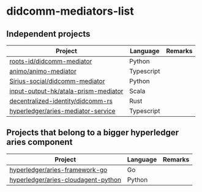 # didcomm-mediators-list
## Independent projects


| Project                                            | Language | Remarks |
| -------------------------------------------------- | -------- | ------- |
| [roots-id/didcomm-mediator](https://github.com/roots-id/didcomm-mediator)               | Python   |         |
| [animo/animo-mediator](https://github.com/animo/animo-mediator)                          | Typescript |       |
| [Sirius-social/didcomm-mediator](https://github.com/Sirius-social/didcomm-mediator)     | Python   |         |
| [input-output-hk/atala-prism-mediator](https://github.com/input-output-hk/atala-prism-mediator) | Scala    |         |
| [decentralized-identity/didcomm-rs](https://github.com/decentralized-identity/didcomm-rs) | Rust     |         |
| [hyperledger/aries-mediator-service](https://github.com/hyperledger/aries-mediator-service) | Typescript     |         |

## Projects that belong to a bigger hyperledger aries component

| Project                                            | Language | Remarks |
| -------------------------------------------------- | -------- | ------- |
| [hyperledger/aries-framework-go](https://github.com/hyperledger/aries-framework-go/blob/main/docs/didcomm_mediator.md) | Go |       |
| [hyperledger/aries-cloudagent-python](https://github.com/hyperledger/aries-cloudagent-python/blob/main/Mediation.md) | Python |  |
